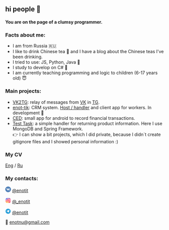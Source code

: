 ## hi people 👋

#### You are on the page of a clumsy programmer.

### Facts about me:
 - I am from Russia  🇷🇺
 - I like to drink Chinese tea 🍵 and I have a blog about the Chinese teas I've been drinking.
 - I tried to use: JS, Python, Java 🙏 
 - I study to develop on C# 💜
 - I am currently teaching programming and logic to children (6-17 years old) 😇

### Main projects:
 - [VK2TG](https://github.com/enotit/VK2TG/): relay of messages from [VK](https://vk.com) in [TG](https://telegram.org).
 - [enot-tik](https://github.com/enot-tik): CRM system. [Host / handler](https://github.com/enot-tik/server) and client app for workers. In development 🚧
 - [CED](https://github.com/enotit/ced): small app for android to record financial transactions.
 - [Test Task](https://github.com/enotit/test_task): a simple handler for returning product information. Here I use MongoDB and Spring Framework.  
👉 I can show a bit projects, which I did private, because I didn\`t create gitignore files and I showed personal information :)

### My CV 
[Eng](https://docs.google.com/document/d/1aki74gp4A4OVitxTrgF4J08q7uq1rBpa9ynyvj2hqvw/edit?usp=drivesdk) / [Ru](https://vk.cc/bYelZc)
###
### My contacts:
<img src="https://github.com/enotit/enotit/blob/main/vk.png" width="18px"> [@enotit](https://vk.com/enotit/)

<img src="https://github.com/enotit/enotit/blob/main/ig.png" width="18px"> [@\_enotit](https://instagram.com/_enotit/)

<img src="https://github.com/enotit/enotit/blob/main/tg.png" width="18px"> [@enotit](https://t.me/enotit/)

 📧 [enotnu@gmail.com](mailto:enotnu@gmail.com)
